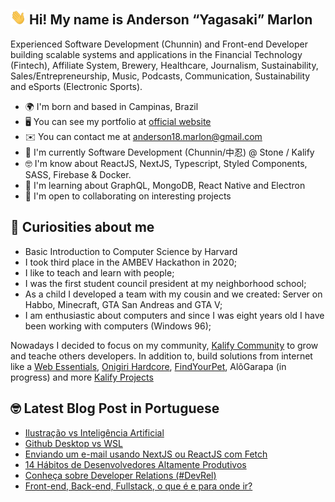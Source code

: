 <img src="https://github.com/tairosonloa/tairosonloa/blob/main/assets/wave.gif?raw=true" width="25px"/> Hi! My name is Anderson “Yagasaki” Marlon
----------------------------

Experienced Software Development (Chunnin) and Front-end Developer building scalable systems and applications in the Financial Technology (Fintech), Affiliate System, Brewery, Healthcare, Journalism, Sustainability, Sales/Entrepreneurship, Music, Podcasts, Communication, Sustainability and eSports (Electronic Sports).

- 🌍  I'm born and based in Campinas, Brazil
- 🖥️  You can see my portfolio at [official website](http://yagasaki.vercel.app/curriculum)
- ✉️  You can contact me at [anderson18.marlon@gmail.com](mailto:anderson18.marlon@gmail.com)
- 🚀  I'm currently Software Development (Chunnin/中忍) @ Stone / Kalify
- 🤓  I'm know about ReactJS, NextJS, Typescript, Styled Components, SASS, Firebase & Docker.
- 🧠  I'm learning about GraphQL, MongoDB, React Native and Electron
- 🤝  I'm open to collaborating on interesting projects

🚀 Curiosities about me
----------------------------

- Basic Introduction to Computer Science by Harvard
- I took third place in the AMBEV Hackathon in 2020;
- I like to teach and learn with people;
- I was the first student council president at my neighborhood school;
- As a child I developed a team with my cousin and we created: Server on Habbo, Minecraft, GTA San Andreas and GTA V;
- I am enthusiastic about computers and since I was eight years old I have been working with computers (Windows 96);

Nowadays I decided to focus on my community, [Kalify Community](https://discord.gg/jhSepmE7nN) to grow and teache others developers. In addition to, build solutions from internet like a [Web Essentials](https://webessentials.com.br), [Onigiri Hardcore](https://onigirihardcore.vercel.app), [FindYourPet](https://findyourpet.vercel.app), AlôGarapa (in progress) and more [Kalify Projects](https://kalify.vercel.app/projetos)

🤓 Latest Blog Post in Portuguese
----------------------------
- [Ilustração vs Inteligência Artificial](https://medium.com/@yagasaki7k/ilustra%C3%A7%C3%A3o-vs-intelig%C3%AAncia-artificial-85f77cbe527)
- [Github Desktop vs WSL](https://medium.com/@yagasaki7k/github-desktop-vs-wsl-774809289376)
- [Enviando um e-mail usando NextJS ou ReactJS com Fetch](https://medium.com/@yagasaki7k/enviando-um-e-mail-usando-nextjs-ou-reactjs-com-fetch-1715f09d98eb)
- [14 Hábitos de Desenvolvedores Altamente Produtivos](https://medium.com/@yagasaki7k/14-h%C3%A1bitos-de-desenvolvedores-altamente-produtivos-fff40618f763)
- [Conheça sobre Developer Relations (#DevRel)](https://medium.com/@yagasaki7k/conhe%C3%A7a-sobre-developer-relations-devrel-6641347df01b)
- [Front-end, Back-end, Fullstack, o que é e para onde ir?](https://medium.com/@yagasaki7k/front-end-back-end-fullstack-o-que-%C3%A9-e-para-onde-ir-b8b27bced711)
